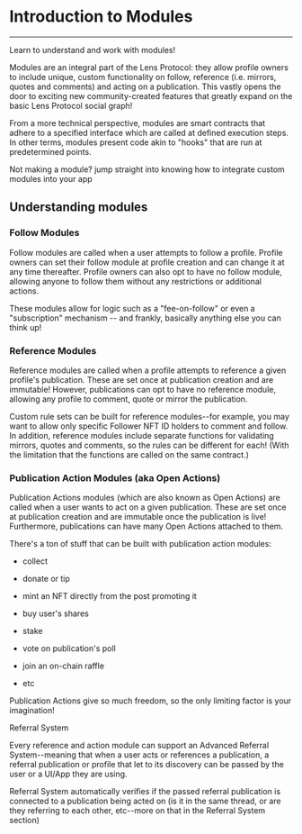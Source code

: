# Introduction to Modules
---

Learn to understand and work with modules!

Modules are an integral part of the Lens Protocol: they allow profile owners to include unique, custom functionality on follow, reference (i.e. mirrors, quotes and comments) and acting on a publication. This vastly opens the door to exciting new community-created features that greatly expand on the basic Lens Protocol social graph!

From a more technical perspective, modules are smart contracts that adhere to a specified interface which are called at defined execution steps. In other terms, modules present code akin to "hooks" that are run at predetermined points.

Not making a module? jump straight into knowing how to integrate custom modules into your app

## Understanding modules

### Follow Modules

Follow modules are called when a user attempts to follow a profile. Profile owners can set their follow module at profile creation and can change it at any time thereafter. Profile owners can also opt to have no follow module, allowing anyone to follow them without any restrictions or additional actions.

These modules allow for logic such as a "fee-on-follow" or even a "subscription" mechanism -- and frankly, basically anything else you can think up!

### Reference Modules

Reference modules are called when a profile attempts to reference a given profile's publication. These are set once at publication creation and are immutable! However, publications can opt to have no reference module, allowing any profile to comment, quote or mirror the publication.

Custom rule sets can be built for reference modules--for example, you may want to allow only specific Follower NFT ID holders to comment and follow. In addition, reference modules include separate functions for validating mirrors, quotes and comments, so the rules can be different for each! (With the limitation that the functions are called on the same contract.)

### Publication Action Modules (aka Open Actions)

Publication Actions modules (which are also known as Open Actions) are called when a user wants to act on a given publication. These are set once at publication creation and are immutable once the publication is live! Furthermore, publications can have many Open Actions attached to them.

There's a ton of stuff that can be built with publication action modules:

* collect

* donate or tip

* mint an NFT directly from the post promoting it

* buy user's shares

* stake

* vote on publication's poll

* join an on-chain raffle

* etc

Publication Actions give so much freedom, so the only limiting factor is your imagination!

Referral System

Every reference and action module can support an Advanced Referral System--meaning that when a user acts or references a publication, a referral publication or profile that let to its discovery can be passed by the user or a UI/App they are using.

Referral System automatically verifies if the passed referral publication is connected to a publication being acted on (is it in the same thread, or are they referring to each other, etc--more on that in the Referral System section)